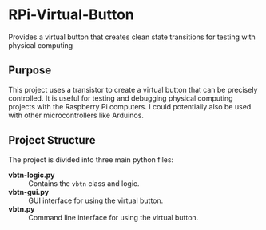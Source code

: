 # RPi-Virtual-Button
Provides a virtual button that creates clean state transitions for testing with physical computing


## Purpose
This project uses a transistor to create a virtual button that can be precisely controlled.  It is useful
for testing and debugging physical computing projects with the Raspberry Pi computers.  I could potentially
also be used with other microcontrollers like Arduinos.

## Project Structure
The project is divided into three main python files:

<dl>
  <dt><b>vbtn-logic.py</b>
  </dt>
  <dd>Contains the <code>vbtn</code> class and logic.
  </dd>
  
  <dt><b>vbtn-gui.py</b>
  </dt>
  <dd>GUI interface for using the virtual button.
  </dd>
  
  <dt><b>vbtn.py</b>
  </dt>
  <dd>Command line interface for using the virtual button.
  </dt
</dl>

